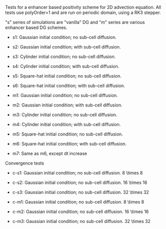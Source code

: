 Tests for a enhancer based positivity scheme for 2D advection
equation. All tests use polyOrder=1 and are run on periodic domain,
using a RK3 stepper.

"s" series of simulations are "vanilla" DG and "m" series are various
enhancer based DG schemes.

- s1: Gaussian initial condition; no sub-cell diffusion.
- s2: Gaussian initial condition; with sub-cell diffusion.
- s3: Cylinder initial condition; no sub-cell diffusion.
- s4: Cylinder initial condition; with sub-cell diffusion.
- s5: Square-hat initial condition; no sub-cell diffusion.
- s6: Square-hat initial condition; with sub-cell diffusion.

- m1: Gaussian initial condition; no sub-cell diffusion.
- m2: Gaussian initial condition; with sub-cell diffusion.
- m3: Cylinder initial condition; no sub-cell diffusion.
- m4: Cylinder initial condition; with sub-cell diffusion.
- m5: Square-hat initial condition; no sub-cell diffusion.
- m6: Square-hat initial condition; with sub-cell diffusion.
- m7: Same as m6, except dt increase

Convergence tests

- c-s1: Gaussian initial condition; no sub-cell diffusion. 8 \times 8
- c-s2: Gaussian initial condition; no sub-cell diffusion. 16 \times 16
- c-s3: Gaussian initial condition; no sub-cell diffusion. 32 \times 32

- c-m1: Gaussian initial condition; no sub-cell diffusion. 8 \times 8
- c-m2: Gaussian initial condition; no sub-cell diffusion. 16 \times 16
- c-m3: Gaussian initial condition; no sub-cell diffusion. 32 \times 32